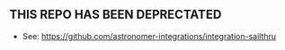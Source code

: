 ## THIS REPO HAS BEEN DEPRECTATED
- See: https://github.com/astronomer-integrations/integration-sailthru